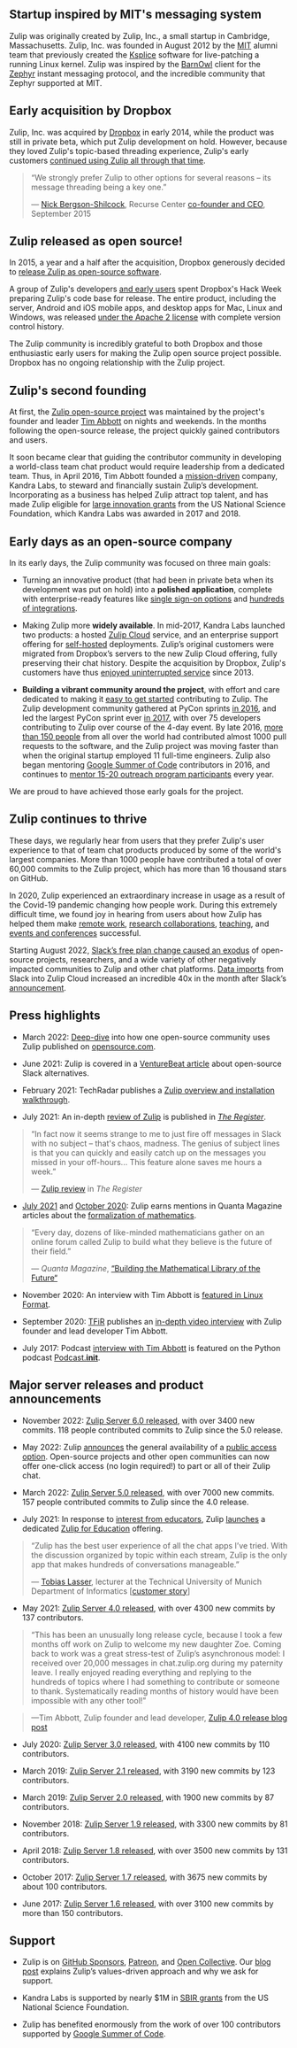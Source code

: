 ## Startup inspired by MIT's messaging system

Zulip was originally created by Zulip, Inc., a small startup in Cambridge,
Massachusetts.  Zulip, Inc. was founded in August 2012 by the
[MIT](https://www.mit.edu/) alumni team that previously created the
[Ksplice](https://www.ksplice.com) software for live-patching a running Linux
kernel.  Zulip was inspired by the [BarnOwl](https://barnowl.mit.edu/) client
for the [Zephyr](https://en.wikipedia.org/wiki/Zephyr_(protocol)) instant
messaging protocol, and the incredible community that Zephyr supported at MIT.

## Early acquisition by Dropbox

Zulip, Inc. was acquired by [Dropbox](https://www.dropbox.com/) in
early 2014, while the product was still in private beta, which put
Zulip development on hold. However, because they loved Zulip's
topic-based threading experience, Zulip's early customers [continued
using Zulip all through that time](/case-studies/recurse-center/).

> “We strongly prefer Zulip to other options for several reasons – its message
> threading being a key one.”
>
> — [Nick Bergson-Shilcock](https://github.com/nicholasbs), Recurse Center
> [co-founder and CEO](https://www.recurse.com/team), September 2015

## Zulip released as open source!

In 2015, a year and a half after the acquisition, Dropbox generously decided to
[release Zulip as open-source software](https://blogs.dropbox.com/tech/2015/09/open-sourcing-zulip-a-dropbox-hack-week-project/).

A group of Zulip's developers [and early
users](https://www.recurse.com/blog/90-zulip-supporting-oss-at-the-recurse-center)
spent Dropbox's Hack Week preparing Zulip's code base for release. The
entire product, including the server, Android and iOS mobile apps, and
desktop apps for Mac, Linux and Windows, was released [under the Apache
2 license](https://github.com/zulip/zulip/blob/main/LICENSE) with
complete version control history.

The Zulip community is incredibly grateful to both Dropbox and those
enthusiastic early users for making the Zulip open source project possible.
Dropbox has no ongoing relationship with the Zulip project.

## Zulip's second founding

At first, the [Zulip open-source project](https://github.com/zulip/zulip#readme)
was maintained by the project's founder and leader [Tim
Abbott](/team/#the-core-team) on nights and weekends. In the months following
the open-source release, the project quickly gained contributors and users.

It soon became clear that guiding the contributor community in developing a
world-class team chat product would require leadership from a dedicated team.
Thus, in April 2016, Tim Abbott founded a [mission-driven](/values/) company,
Kandra Labs, to steward and financially sustain Zulip’s development.
Incorporating as a business has helped Zulip attract top talent, and has made
Zulip eligible for [large innovation grants](https://seedfund.nsf.gov/) from the
US National Science Foundation, which Kandra Labs was awarded in 2017 and 2018.

## Early days as an open-source company

In its early days, the Zulip community was focused on three main goals:

- Turning an innovative product (that had been in private beta when its
  development was put on hold) into a **polished application**, complete with
  enterprise-ready features like [single sign-on
  options](/help/configure-authentication-methods) and [hundreds of
  integrations](/integrations/).

- Making Zulip more **widely available**. In mid-2017, Kandra Labs
  launched two products: a hosted [Zulip Cloud](/plans/) service, and
  an enterprise support offering for [self-hosted](/self-hosting/)
  deployments. Zulip’s original customers were migrated from Dropbox’s
  servers to the new Zulip Cloud offering, fully preserving their chat
  history. Despite the acquisition by Dropbox, Zulip's customers have
  thus [enjoyed uninterrupted
  service](https://blog.zulip.com/2021/12/17/why-zulip-will-stand-the-test-of-time/)
  since 2013.

- **Building a vibrant community around the project**, with effort and
  care dedicated to making it [easy to get
  started](https://zulip.readthedocs.io/en/latest/overview/contributing.html)
  contributing to Zulip. The Zulip development community gathered at
  PyCon sprints [in
  2016](https://blog.zulip.org/2016/10/13/static-types-in-python-oh-mypy/),
  and led the largest PyCon sprint ever [in
  2017](https://us.pycon.org/2017/community/sprints/), with over 75
  developers contributing to Zulip over course of the 4-day event. By
  late 2016, [more than 150
  people](https://github.com/zulip/zulip/graphs/contributors) from all
  over the world had contributed almost 1000 pull requests to the
  software, and the Zulip project was moving faster than when the
  original startup employed 11 full-time engineers. Zulip also began
  mentoring [Google Summer of
  Code](https://developers.google.com/open-source/gsoc/) contributors
  in 2016, and continues to [mentor 15-20 outreach program
  participants](https://zulip.readthedocs.io/en/latest/outreach/overview.html)
  every year.

We are proud to have achieved those early goals for the
project.

## Zulip continues to thrive

These days, we regularly hear from users that they prefer Zulip's user
experience to that of team chat products produced by some of the
world's largest companies. More than 1000 people have contributed a
total of over 60,000 commits to the Zulip project, which has more than
16 thousand stars on GitHub.

In 2020, Zulip experienced an extraordinary increase in usage as a result of
the Covid-19 pandemic changing how people work. During this extremely difficult
time, we found joy in hearing from users about how Zulip has helped them make
[remote work](/for/business/), [research collaborations](/for/research/),
[teaching](/for/education/), and [events and conferences](/for/events/)
successful.

Starting August 2022, [Slack’s free plan change caused an
exodus](https://blog.zulip.com/2022/08/26/why-slacks-free-plan-change-is-causing-an-exodus/)
of open-source projects, researchers, and a wide variety of other
negatively impacted communities to Zulip and other chat
platforms. [Data imports](/help/import-from-slack) from Slack into
Zulip Cloud increased an incredible 40x in the month after Slack’s
[announcement](https://slack.com/blog/news/pricing-and-plan-updates).

## Press highlights

- March 2022:
  [Deep-dive](https://opensource.com/article/22/3/open-source-chat-zulip) into
  how one open-source community uses Zulip published on
  [opensource.com](https://opensource.com/).

- June 2021: Zulip is covered in a [VentureBeat
  article](https://venturebeat.com/2021/06/18/cutting-slack-when-open-source-and-team-chat-tools-collide/)
  about open-source Slack alternatives.

- February 2021: TechRadar publishes a [Zulip overview and installation
  walkthrough](https://www.techradar.com/how-to/set-up-your-own-slack-like-chat-system-on-linux).

- July 2021: An in-depth [review of
  Zulip](https://www.theregister.com/2021/07/28/zulip_open_source_chat_collaboration_software/)
  is published in *[The Register](https://www.theregister.com)*.

> “In fact now it seems strange to me to just fire off messages in Slack with no
> subject – that's chaos, madness. The genius of subject lines is that you can
> quickly and easily catch up on the messages you missed in your off-hours...
> This feature alone saves me hours a week.”
>
> — [Zulip
> review](https://www.theregister.com/2021/07/28/zulip_open_source_chat_collaboration_software/)
> in *The Register*

- [July
  2021](https://www.quantamagazine.org/lean-computer-program-confirms-peter-scholze-proof-20210728/)
  and [October
  2020](https://www.quantamagazine.org/building-the-mathematical-library-of-the-future-20201001/):
  Zulip earns mentions in Quanta Magazine articles about the [formalization of
  mathematics](/case-studies/lean/).

> “Every day, dozens of like-minded mathematicians gather on an online forum
> called Zulip to build what they believe is the future of their field.”
>
> — *Quanta Magazine*, [“Building the Mathematical Library of the
> Future“](https://www.quantamagazine.org/building-the-mathematical-library-of-the-future-20201001/)

- November 2020: An interview with Tim Abbott is [featured in Linux
  Format](https://linuxformat.com/archives?issue=269).

- September 2020: [TFiR](https://www.tfir.io/) publishes an [in-depth video
  interview](https://www.tfir.io/zulip-is-slack-for-busy-project-managers/) with
  Zulip founder and lead developer Tim Abbott.

- July 2017: Podcast [interview with Tim
  Abbott](https://www.pythonpodcast.com/zulip-chat-with-tim-abbott-episode-118/)
  is featured on the Python podcast
  [Podcast.__init__](https://www.pythonpodcast.com/about/).

## Major server releases and product announcements

- November 2022: [Zulip Server 6.0
  released](https://blog.zulip.com/2022/11/17/zulip-6-0-released/), with over
  3400 new commits. 118 people contributed commits to Zulip since the 5.0
  release.

- May 2022: Zulip
  [announces](https://blog.zulip.com/2022/05/05/public-access-option/) the
  general availability of a [public access option](/help/public-access-option).
  Open-source projects and other open communities can now offer one-click access
  (no login required!) to part or all of their Zulip chat.

- March 2022: [Zulip Server 5.0
  released](https://blog.zulip.com/2022/03/29/zulip-5-0-released/), with over
  7000 new commits. 157 people contributed commits to Zulip since the 4.0
  release.

- July 2021: In response to [interest from educators](/case-studies/ucsd/),
  Zulip
  [launches](https://blog.zulip.com/2021/07/26/zulip-for-education-launch/) a
  dedicated [Zulip for Education](/for/education/) offering.

> “Zulip has the best user experience of all the chat apps I’ve tried. With the
> discussion organized by topic within each stream, Zulip is the only app that
> makes hundreds of conversations manageable.”
>
> — [Tobias Lasser](https://ciip.in.tum.de/people/lasser.html), lecturer at the
> Technical University of Munich Department of Informatics [[customer
> story](/case-studies/tum/)]

- May 2021: [Zulip Server 4.0
  released](https://blog.zulip.com/2021/05/13/zulip-4-0-released/), with over 4300
  new commits by 137 contributors.

> “This has been an unusually long release cycle, because I took a few months off
> work on Zulip to welcome my new daughter Zoe. Coming back to work was a great
> stress-test of Zulip’s asynchronous model: I received over 20,000 messages in
> chat.zulip.org during my paternity leave. I really enjoyed reading everything
> and replying to the hundreds of topics where I had something to contribute or
> someone to thank. Systematically reading months of history would have been
> impossible with any other tool!”

> —Tim Abbott, Zulip founder and lead developer, [Zulip 4.0 release blog
> post](https://blog.zulip.com/2021/05/13/zulip-4-0-released/)

- July 2020: [Zulip Server 3.0
  released](https://blog.zulip.com/2020/07/16/zulip-3-0-released/), with 4100
  new commits by 110 contributors.

- March 2019: [Zulip Server 2.1
  released](https://blog.zulip.com/2019/12/13/zulip-2-1-released/), with 3190
  new commits by 123 contributors.

- March 2019: [Zulip Server 2.0
  released](https://blog.zulip.com/2019/03/01/zulip-2-0-released/), with 1900
  new commits by 87 contributors.

- November 2018: [Zulip Server 1.9
  released](https://blog.zulip.com/2018/11/07/zulip-1-9-released/), with 3300
  new commits by 81 contributors.

- April 2018: [Zulip Server 1.8
  released](https://blog.zulip.com/2018/04/18/zulip-1-8-released/), with over
  3500 new commits by 131 contributors.

- October 2017: [Zulip Server 1.7
  released](https://blog.zulip.com/2017/10/25/zulip-server-1-7-released/), with 3675
  new commits by about 100 contributors.

- June 2017: [Zulip Server 1.6
  released](https://blog.zulip.com/2017/06/06/zulip-server-1-6-released/), with
  over 3100 new commits by more than 150 contributors.

## Support

- Zulip is on [GitHub Sponsors](https://github.com/sponsors/zulip),
  [Patreon](https://www.patreon.com/zulip), and [Open
  Collective](https://opencollective.com/zulip). Our [blog
  post](https://blog.zulip.com/2021/04/28/why-zulip-is-on-github-sponsors/)
  explains Zulip’s values-driven approach and why we ask for support.

- Kandra Labs is supported by nearly $1M in <a
  href="https://seedfund.nsf.gov/">SBIR grants</a> from the US National Science
  Foundation.

- Zulip has benefited enormously from the work of over 100 contributors
  supported by [Google Summer of Code](https://summerofcode.withgoogle.com/).
